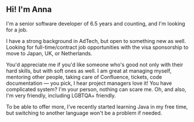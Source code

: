 ## Hi! I'm Anna

I'm a senior software developer of 6.5 years and counting, and I'm looking for a job.

I have a strong background in AdTech, but open to something new as well. Looking for full-time/contract job opportunities with the visa sponsorship to move to Japan, UK, or Netherlands.

You'd appreciate me if you'd like someone who's good not only with their hard skills, but with soft ones as well. I am great at managing myself, mentoring other people, taking care of Confluence, tickets, code documentation — you pick, I hear project managers love it! You have complicated system? I'm your person, nothing can scare me. Oh, and also, I'm very friendly, including LGBTQA+ friendly.

To be able to offer more, I've recently started learning Java in my free time, but switching to another language won't be a problem if needed.
